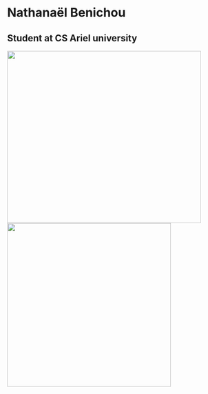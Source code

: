 <h1>Nathanaël Benichou</h1>
<h2>Student at CS Ariel university </h2>

<a href="https://github.com/anuraghazra/convoychat">
  <img align="center" src="https://github-readme-stats.vercel.app/api?username=Golem97&show_icons=true&theme=midnight-purple" width="450" height="400"/>
</a> 

<a href="https://github.com/anuraghazra/github-readme-stats">
  <img align="center" src="https://github-readme-stats.vercel.app/api/top-langs/?username=Golem97&layout=compact&theme=midnight-purple" width="380" height="380"  />
</a>

